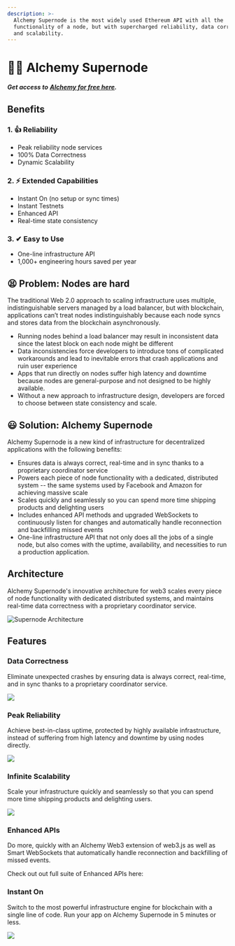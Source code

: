 ```yaml
---
description: >-
  Alchemy Supernode is the most widely used Ethereum API with all the
  functionality of a node, but with supercharged reliability, data correctness,
  and scalability.
---
```


# 🦸🏻 Alchemy Supernode

_**Get access to**_ [_**Alchemy for free here**_](https://alchemy.com/?r=affiliate:e68b2f77-7fc7-4ef7-8e9c-cdfea869b9b5)_**.**_  

## Benefits

### 1. 👍 Reliability 

* Peak reliability node services
* 100% Data Correctness
* Dynamic Scalability

### 2. ⚡ Extended Capabilities 

* Instant On \(no setup or sync times\)
* Instant Testnets
* Enhanced API
* Real-time state consistency

### 3. ✔ Easy to Use 

* One-line infrastructure API
* 1,000+ engineering hours saved per year

## 😫 Problem: Nodes are hard  

The traditional Web 2.0 approach to scaling infrastructure uses multiple, indistinguishable servers managed by a load balancer, but with blockchain, applications can’t treat nodes indistinguishably because each node syncs and stores data from the blockchain asynchronously.

* Running nodes behind a load balancer may result in inconsistent data since the latest block on each node might be different
* Data inconsistencies force developers to introduce tons of complicated workarounds and lead to inevitable errors that crash applications and ruin user experience
* Apps that run directly on nodes suffer high latency and downtime because nodes are general-purpose and not designed to be highly available.
* Without a new approach to infrastructure design, developers are forced to choose between state consistency and scale.

## 😃 Solution: Alchemy Supernode

Alchemy Supernode is a new kind of infrastructure for decentralized applications with the following benefits:

* Ensures data is always correct, real-time and in sync thanks to a proprietary coordinator service
* Powers each piece of node functionality with a dedicated, distributed system -- the same systems used by Facebook and Amazon for achieving massive scale
* Scales quickly and seamlessly so you can spend more time shipping products and delighting users
* Includes enhanced API methods and upgraded WebSockets to continuously listen for changes and automatically handle reconnection and backfilling missed events
* One-line infrastructure API that not only does all the jobs of a single node, but also comes with the uptime, availability, and necessities to run a production application.

## Architecture

Alchemy Supernode's innovative architecture for web3 scales every piece of node functionality with dedicated distributed systems, and maintains real-time data correctness with a proprietary coordinator service. 

![Supernode Architecture](../../.gitbook/assets/supernode-architecture-.png)

## Features 

### Data Correctness 

Eliminate unexpected crashes by ensuring data is always correct, real-time, and in sync thanks to a proprietary coordinator service.

![](https://uploads-ssl.webflow.com/5e9dcb2947627d36765ceee7/5f2a1001e4061b01c4ceb5f9_Supernode%20-%20Data%20Co%20animation%203.gif)

### Peak Reliability  

Achieve best-in-class uptime, protected by highly available infrastructure, instead of suffering from high latency and downtime by using nodes directly.

![](../../.gitbook/assets/supernode-uptime.png)

### Infinite Scalability  

Scale your infrastructure quickly and seamlessly so that you can spend more time shipping products and delighting users.

![](../../.gitbook/assets/supernode-scalability.png)

### Enhanced APIs

Do more, quickly with an Alchemy Web3 extension of web3.js as well as Smart WebSockets that automatically handle reconnection and backfilling of missed events.

Check out out full suite of Enhanced APIs here:

### Instant On 

Switch to the most powerful infrastructure engine for blockchain with a single line of code. Run your app on Alchemy Supernode in 5 minutes or less.

![](../../.gitbook/assets/supernode-instant-on.png)

